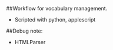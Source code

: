 ##Workflow for vocabulary management.
 * Scripted with python, applescript

##Debug note:
 * HTMLParser 
